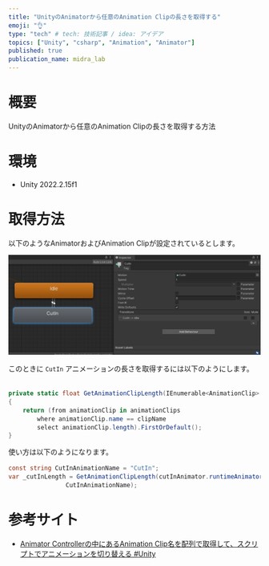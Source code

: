 ```yaml
---
title: "UnityのAnimatorから任意のAnimation Clipの長さを取得する"
emoji: "👌"
type: "tech" # tech: 技術記事 / idea: アイデア
topics: ["Unity", "csharp", "Animation", "Animator"]
published: true
publication_name: midra_lab
---
```


# 概要

UnityのAnimatorから任意のAnimation Clipの長さを取得する方法

# 環境

* Unity 2022.2.15f1

# 取得方法

以下のようなAnimatorおよびAnimation Clipが設定されているとします。

![](/images/50b8062aa43ab6/Animator.png)

このときに `CutIn` アニメーションの長さを取得するには以下のようにします。

```cs

private static float GetAnimationClipLength(IEnumerable<AnimationClip> animationClips, string clipName)
{
    return (from animationClip in animationClips
        where animationClip.name == clipName
        select animationClip.length).FirstOrDefault();
}
```

使い方は以下のようになります。

```cs
const string CutInAnimationName = "CutIn";
var _cutInLength = GetAnimationClipLength(cutInAnimator.runtimeAnimatorController.animationClips,
                CutInAnimationName);
```

# 参考サイト

* [Animator Controllerの中にあるAnimation Clip名を配列で取得して、スクリプトでアニメーションを切り替える #Unity](https://note.com/eurekachan/n/n98b55a9d7d2e)